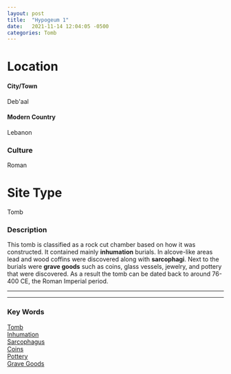 ```yaml
---
layout: post
title:  "Hypogeum 1"
date:   2021-11-14 12:04:05 -0500
categories: Tomb
---
```

# Location
#### City/Town
Deb'aal
#### Modern Country
Lebanon
### Culture
Roman
# Site Type
Tomb

### Description
This tomb is classified as a rock cut chamber based on how it was constructed. It contained mainly **inhumation** burials. In alcove-like areas lead and wood coffins were discovered along with **sarcophagi**. Next to the burials were **grave goods** such as coins, glass vessels, jewelry, and pottery that were discovered. As a result the tomb can be dated back to around 76- 400 CE, the Roman Imperial period.

---
---
### Key Words
[Tomb](https://www.britannica.com/topic/tomb)\
[Inhumation](https://www.britannica.com/topic/inhumation)\
[Sarcophagus](https://en.wikipedia.org/wiki/Sarcophagus)\
[Coins](https://www.britannica.com/topic/coin)\
[Pottery](https://www.britannica.com/art/pottery)\
[Grave Goods](https://en.wikipedia.org/wiki/Grave_goods)
